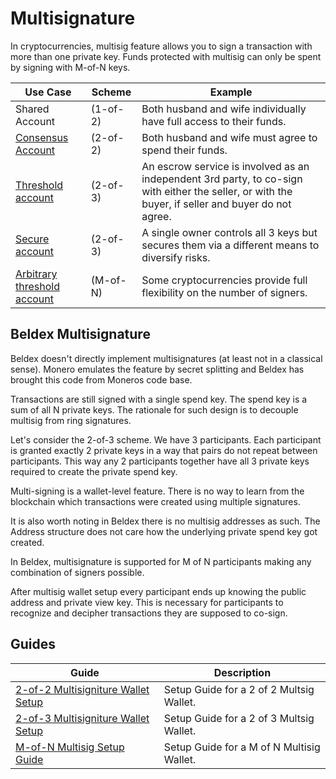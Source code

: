 # Multisignature
In cryptocurrencies, multisig feature allows you to sign a transaction with more than one private key. Funds protected with multisig can only be spent by signing with M-of-N keys.

| **Use Case**                                                           	| **Scheme**   	| **Example**                                                                                                                                            	|
|---------------------------------------------------------------------	|----------	|----------------------------------------------------------------------------------------------------------------------------------------------------	|
| Shared Account                                                      	| (1-of-2) 	| Both husband and wife individually have full access to their funds.                                                                                	|
| [Consensus Account](../Wallets/CliWallet/2of2Multisig.md)           	| (2-of-2) 	| Both husband and wife must agree to spend their funds.                                                                                             	|
| [Threshold account](../Wallets/CliWallet/2of3Multisig.md)           	| (2-of-3) 	| An escrow service is involved as an independent 3rd party, to co-sign with either the seller, or with the buyer, if seller and buyer do not agree. 	|
| [Secure account](../Wallets/CliWallet/2of3Multisig.md)              	| (2-of-3) 	| A single owner controls all 3 keys but secures them via a different means to diversify risks.                                                      	|
| [Arbitrary threshold account](../Wallets/CliWallet/MofNMultisig.md) 	| (M-of-N) 	| Some cryptocurrencies provide full flexibility on the number of signers.                                                                           	|

## Beldex Multisignature

Beldex doesn't directly implement multisignatures (at least not in a classical sense). Monero emulates the feature by secret splitting and Beldex has brought this code from Moneros code base.

Transactions are still signed with a single spend key. The spend key is a sum of all N private keys. The rationale for such design is to decouple multisig from ring signatures.

Let's consider the 2-of-3 scheme. We have 3 participants. Each participant is granted exactly 2 private keys in a way that pairs do not repeat between participants. This way any 2 participants together have all 3 private keys required to create the private spend key.

Multi-signing is a wallet-level feature. There is no way to learn from the blockchain which transactions were created using multiple signatures.

It is also worth noting in Beldex there is no multisig addresses as such. The Address structure does not care how the underlying private spend key got created.

In Beldex, multisignature is supported for M of N participants making any combination of signers possible.

After multisig wallet setup every participant ends up knowing the public address and private view key. This is necessary for participants to recognize and decipher transactions they are supposed to co-sign.

## Guides

| Guide                                                                      	| Description                               	|
|----------------------------------------------------------------------------	|-------------------------------------------	|
| [2-of-2 Multisigniture Wallet Setup](../Wallets/CliWallet/2of2Multisig.md) 	| Setup Guide for a 2 of 2 Multsig Wallet.  	|
| [2-of-3 Multisigniture Wallet Setup](../Wallets/CliWallet/2of3Multisig.md) 	| Setup Guide for a 2 of 3 Multsig Wallet.  	|
| [M-of-N Multisig Setup Guide](../Wallets/CliWallet/MofNMultisig.md)        	| Setup Guide for a M of N Multisig Wallet. 	|